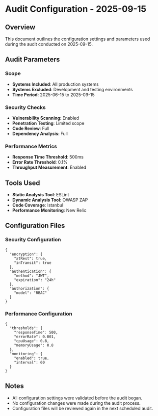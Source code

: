 # Audit Configuration - 2025-09-15

## Overview

This document outlines the configuration settings and parameters used during the audit conducted on 2025-09-15.

## Audit Parameters

### Scope
- **Systems Included**: All production systems
- **Systems Excluded**: Development and testing environments
- **Time Period**: 2025-06-15 to 2025-09-15

### Security Checks
- **Vulnerability Scanning**: Enabled
- **Penetration Testing**: Limited scope
- **Code Review**: Full
- **Dependency Analysis**: Full

### Performance Metrics
- **Response Time Threshold**: 500ms
- **Error Rate Threshold**: 0.1%
- **Throughput Measurement**: Enabled

## Tools Used

- **Static Analysis Tool**: ESLint
- **Dynamic Analysis Tool**: OWASP ZAP
- **Code Coverage**: Istanbul
- **Performance Monitoring**: New Relic

## Configuration Files

### Security Configuration
```
{
  "encryption": {
    "atRest": true,
    "inTransit": true
  },
  "authentication": {
    "method": "JWT",
    "expiration": "24h"
  },
  "authorization": {
    "model": "RBAC"
  }
}
```

### Performance Configuration
```
{
  "thresholds": {
    "responseTime": 500,
    "errorRate": 0.001,
    "cpuUsage": 0.8,
    "memoryUsage": 0.8
  },
  "monitoring": {
    "enabled": true,
    "interval": 60
  }
}
```

## Notes

- All configuration settings were validated before the audit began.
- No configuration changes were made during the audit process.
- Configuration files will be reviewed again in the next scheduled audit.

